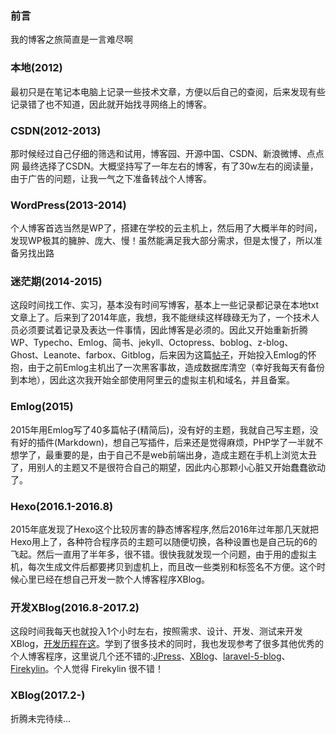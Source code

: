 ### 前言
我的博客之旅简直是一言难尽啊

### 本地(2012)
最初只是在笔记本电脑上记录一些技术文章，方便以后自己的查阅，后来发现有些记录错了也不知道，因此就开始找寻网络上的博客。

### CSDN(2012-2013)
那时候经过自己仔细的筛选和试用，博客园、开源中国、CSDN、新浪微博、点点网 最终选择了CSDN。大概坚持写了一年左右的博客，有了30w左右的阅读量，由于广告的问题，让我一气之下准备转战个人博客。

### WordPress(2013-2014)
个人博客首选当然是WP了，搭建在学校的云主机上，然后用了大概半年的时间，发现WP极其的臃肿、庞大、慢！虽然能满足我大部分需求，但是太慢了，所以准备另找出路

### 迷茫期(2014-2015)
这段时间找工作、实习，基本没有时间写博客，基本上一些记录都记录在本地txt文章上了。后来到了2014年底，我想，我不能继续这样碌碌无为了，一个技术人员必须要试着记录及表达一件事情，因此博客是必须的。因此又开始重新折腾WP、Typecho、Emlog、简书、jekyll、Octopress、boblog、z-blog、Ghost、Leanote、farbox、Gitblog，后来因为这篇[帖子](http://bbs.emlog.net/thread-34419-1-1.html)，开始投入Emlog的怀抱，由于之前Emlog主机出了一次黑客事故，造成数据库清空（幸好我每天有备份到本地），因此这次我开始全部使用阿里云的虚拟主机和域名，并且备案。

### Emlog(2015)
2015年用Emlog写了40多篇帖子(精简后)，没有好的主题，我就自己写主题，没有好的插件(Markdown)，想自己写插件，后来还是觉得麻烦，PHP学了一半就不想学了，最重要的是，由于自己不是web前端出身，造成主题在手机上浏览太丑了，用别人的主题又不是很符合自己的期望，因此内心那颗小心脏又开始蠢蠢欲动了。

### Hexo(2016.1-2016.8)
2015年底发现了Hexo这个比较厉害的静态博客程序,然后2016年过年那几天就把Hexo用上了，各种符合程序员的主题可以随便切换，各种设置也是自己玩的6的飞起。然后一直用了半年多，很不错。很快我就发现一个问题，由于用的虚拟主机，每次生成文件后都要拷贝到虚机上，而且改一些类别和标签名不方便。这个时候心里已经在想自己开发一款个人博客程序XBlog。

### 开发XBlog(2016.8-2017.2)
这段时间我每天也就投入1个小时左右，按照需求、设计、开发、测试来开发XBlog，[开发历程在这]()。学到了很多技术的同时，我也发现参考了很多其他优秀的个人博客程序，这里说几个还不错的:[JPress](http://jpress.io/)、[XBlog](https://github.com/lufficc/Xblog)、[laravel-5-blog](https://github.com/yccphp/laravel-5-blog)、[Firekylin](https://github.com/75team/firekylin)。个人觉得 Firekylin 很不错！

### XBlog(2017.2-)
折腾未完待续...